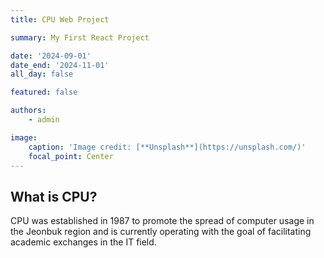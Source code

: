 ```yaml
---
title: CPU Web Project

summary: My First React Project

date: '2024-09-01'
date_end: '2024-11-01'
all_day: false

featured: false

authors:
    - admin

image:
    caption: 'Image credit: [**Unsplash**](https://unsplash.com/)'
    focal_point: Center
---
```


## What is CPU?
CPU was established in 1987 to promote the spread of computer usage in the Jeonbuk region and is currently operating with the goal of facilitating academic exchanges in the IT field.




